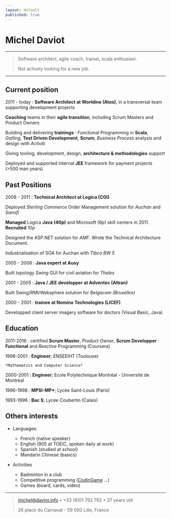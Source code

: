 ```yaml
---
layout: default
published: true
---
```

Michel Daviot
============

----

>  Software architect, agile coach, trainer, scala enthusiast.
>
>  Not actively looking for a new job.

----



Current position
----------

2011 - today 
: **Software Architect at Worldine (Atos)**, in a transversal team supporting development projects

**Coaching** teams in their **agile transition**, including Scrum Masters and Product Owners

Building and delivering **trainings** : Functional Programming in **Scala**, *Gatling*, **Test Driven Development**, **Scrum**, *Business Process* analysis and design with *Activiti* 

Giving tooling, development, design, **architecture & methodologies** support 

Deployed and supported internal **JEE** framework for payment projects (>500 man years)


Past Positions
--------------------

2008 - 2011 
: **Technical Architect at Logica (CGI)**

Deployed *Sterling Commerce* Order Management solution for *Auchan* and *Sanofi*

**Managed** Logica **Java (40p)** and Microsoft (6p) skill centers in 2011. **Recruited** 10p

Designed the ASP.NET solution for *AMF*. Wrote the Technical Architecture Document.

Industrialisation of SOA for Auchan with *Tibco BW 5*


2005 - 2008 
: **Java expert at Ausy**

Built topology *Swing* GUI for civil aviation for *Thales*


2001 - 2005
: **Java / JEE developper at Adventec (Altran)**

Built Swing/RMI/Websphere solution for *Belgacom (Bruxelles)*


2000 - 2001 
: **trainee at Nomino Technologies (LICEF)**

Developped client server imagery software for doctors (Visual Basic, Java)



Education
---------

2011-2016
: certified **Scrum Master**, *Product Owner*, **Scrum Developper**
: **Functional** and *Reactive* Programming (Coursera)

1998-2001
:   **Engineer**; ENSEEIHT (Toulouse)

    *Mathematics and Computer Science*

2000-2001
:   **Engineer**; Ecole Polytechnique Montréal - Université de Montréal	

1996-1998
:   **MPSI-MP\***; Lycée Saint-Louis (Paris)

1993-1996
:   **Bac S**; Lycée Coubertin (Calais)



Others interests
----------------------------------------

* Languages:

     * French (native speaker)
     * English (905 at TOEIC, spoken daily at work)
     * Spanish (studied at school)
     * Mandarin Chinese (basics)

* Activities

	* Badminton in a club
    * Competitive programming ([CodinGame](https://www.codingame.com/profile/e30e2eaed69f0747e8826dbf32015ea1229103) ...)
    * Games (board, cards, video)

----

> <michel@daviot.info> • +33 (6)01 792 792 • 37 years old
>
> 26 place du Carnaval - 59 000 Lille, France

